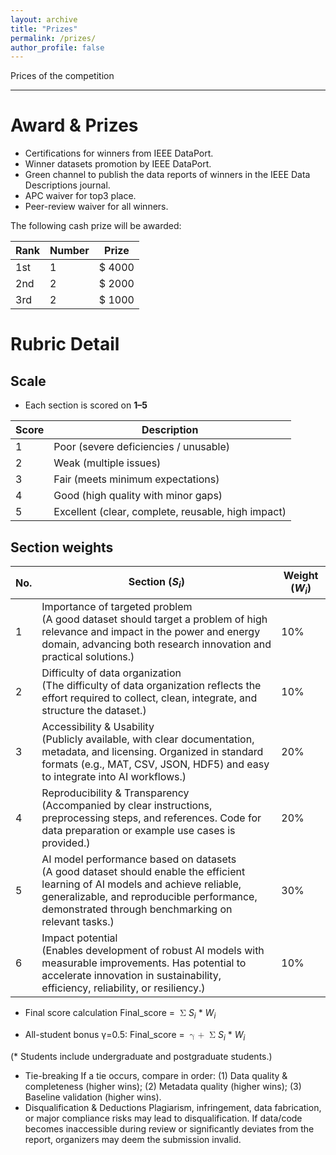 ```yaml
---
layout: archive
title: "Prizes"
permalink: /prizes/
author_profile: false
---
```

Prices of the competition

---

# Award & Prizes
* Certifications for winners from IEEE DataPort.
* Winner datasets promotion by IEEE DataPort.
* Green channel to publish the data reports of winners in the IEEE Data Descriptions journal.
* APC waiver for top3 place.
* Peer-review waiver for all winners.

The following cash prize will be awarded:

| Rank  | Number  | Prize   |
| ----- | ------- | ------- |
| 1st   | 1       | $ 4000  |
| 2nd   | 2       | $ 2000  |
| 3rd   | 2       | $ 1000  |



# Rubric Detail
## Scale
* Each section is scored on **1–5**

| Score  | Description                                           |
| ------ | ----------------------------------------------------- |
| 1      | Poor \(severe deficiencies \/ unusable\)              |
| 2      | Weak \(multiple issues\)                              |
| 3      | Fair \(meets minimum expectations\)                   |
| 4      | Good \(high quality with minor gaps\)                 |
| 5      | Excellent \(clear, complete, reusable, high impact\)  |


## Section weights

| No.    | Section \(<i>S<sub>i</sub></i>\)                      | Weight \(<i>W<sub>i</sub></i>\)  |
| ------ | ----------------------------------------------------- | ------------------- |
| 1      | Importance of targeted problem <br>\(A good dataset should target a problem of high relevance and impact in the power and energy domain, advancing both research innovation and practical solutions.\)  | 10% |
| 2      | Difficulty of data organization<br>\(The difficulty of data organization reflects the effort required to collect, clean, integrate, and structure the dataset.\)                     | 10% |
| 3      | Accessibility & Usability<br>\(Publicly available, with clear documentation, metadata, and licensing. Organized in standard formats (e.g., MAT, CSV, JSON, HDF5) and easy to integrate into AI workflows.\)  | 20% |
| 4      | Reproducibility & Transparency<br>\(Accompanied by clear instructions, preprocessing steps, and references. Code for data preparation or example use cases is provided.\)  |  20% |
| 5      | AI model performance based on datasets<br>\(A good dataset should enable the efficient learning of AI models and achieve reliable, generalizable, and reproducible performance, demonstrated through benchmarking on relevant tasks.\)  | 30% |
| 6      | Impact potential<br>\(Enables development of robust AI models with measurable improvements. Has potential to accelerate innovation in sustainability, efficiency, reliability, or resiliency.\) | 10% |

* Final score calculation
Final_score = <math>
  <mrow>
    <mo>&#x03A3;</mo>
      <i>S<sub>i</sub></i> * <i>W<sub>i</sub></i>
   </mrow></math>


* All-student bonus &#x03B3;=0.5: Final_score = <math>
  <mrow>
    <mo>&#x03B3; + </mo>
    <mo>&#x03A3;</mo>
      <i>S<sub>i</sub></i> * <i>W<sub>i</sub></i>
   </mrow></math>

\(\* Students include undergraduate and postgraduate students.\)

* Tie-breaking
  If a tie occurs, compare in order: \(1\) Data quality & completeness \(higher wins\); \(2\) Metadata quality \(higher wins\); \(3\) Baseline validation \(higher wins\).
* Disqualification & Deductions
  Plagiarism, infringement, data fabrication, or major compliance risks may lead to disqualification. If data/code becomes inaccessible during review or significantly deviates from the report, organizers may deem the submission invalid.
